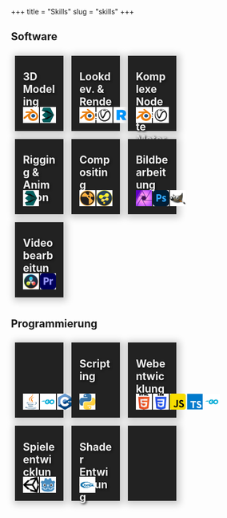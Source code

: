 +++
title = "Skills"
slug = "skills"
+++

## Software

<div style="float: left;">
<div class="responsive" style="background-image: url('./image/modeling.png');">
 <h2>3D Modeling</h2>


![blender](./appicons/blender.png)
![3DS Max](./appicons/3dsmax.png)

</div>

<div class="responsive" style="background-image: url('./image/rendering.png');">
 <h2>Lookdev. & Rendering</h2>

![blender](./appicons/blender.png)
![V-Ray](./appicons/vray.png)
![Renderman](./appicons/renderman.png)
![Luxcore](./appicons/luxcore.png)
![Arnold](./appicons/arnold.png)
</div>


<div class="responsive" style="background-image: url('./image/materials.png');">
 <h2>Komplexe Nodebasierte Materialien </h2>


![blender](./appicons/blender.png)
![V-Ray](./appicons/vray.png)
</div>

<div class="responsive" style="background-image: url('./image/rigging.png');">
 <h2>Rigging & Animation</h2>

![3DS Max](./appicons/3dsmax.png)
</div>

<div class="responsive" style="background-image: url('./image/compositing.png');">
 <h2>Compositing</h2>

![The Foundry Nuke](./appicons/nuke.png)
![Blackmagicdesign Fusion](./appicons/fusion.png)
</div>

<div class="responsive" style="background-image: url('./image/image_editing.png');">

 <h2>Bildbearbeitung</h2>

![Affinity Photo](./appicons/affinity.png)
![Adobe Photoshop](./appicons/ps.png)
![Gimp](./appicons/gimp.png)
</div>

<div class="responsive" style="margin-bottom: 40px">
 <h2>Videobearbeitung</h2>

![DaVinci Resolve](./appicons/resolve.png)
![Adobe Premiere](./appicons/premiere.png)
</div>
</div style="float: left;">

## Programmierung

<div>
<div class="responsive" style="background-image: url('./image/coding.png');>
<h2>Allgemein</h2>

![C#](./appicons/cs.png)
![Java](./appicons/java.png)
![Golang](./appicons/go.png)
![C++](./appicons/c++.png)
![Git](./appicons/git.png)
</div>

<div class="responsive" style="background-image: url('./image/scripting.png');">
<h2>Scripting</h2>

![Python](./appicons/python.png)
</div>

<div class="responsive" style="background-image: url('./image/webdev.png');">
<h2>Webentwicklung</h2>

![HTML](./appicons/html.png)
![CSS](./appicons/css.png)
![Javascript](./appicons/javascript.png)
![Typescript](./appicons/typescript.png)
![Golang](./appicons/go.png)
</div>

<div class="responsive" style="background-image: url('./image/gamedev.png');">
<h2>Spieleentwicklung</h2>

![Unity](./appicons/unity.png)
![Godot](./appicons/godot.png)
</div>

<div class="responsive">
<h2>Shader Entwicklung</h2>

![GLSL](./appicons/opengl.png)
</div>

<div class="responsive">
<h2></h2>
</div>
</div>

<script>

a = document.getElementsByClassName('responsive')
for (i in a){
   a[i].onmouseover=function(){console.log("a");}
   a[i].onmouseout=function(){/* code goes here */}
}

</script>

<style>
.page {
    width: 90%;
    max-width: 100%;
}   

* {
  box-sizing: border-box;
}

img {
    position: absolute;
    bottom: 16px;
    filter: saturate(100%);
    width: 32px;
}
img:nth-of-type(2) {left: 50px;}
img:nth-of-type(3) {left: 84px;}
img:nth-of-type(4) {left: 118px;}
img:nth-of-type(5) {left: 152px;}
img:nth-of-type(6) {left: 186px;}


.responsive {
  color: #eee;
  text-shadow: 2px 2px 4px #111;
  background: #222;
  margin: 8px;
  padding: 0px 16px;
  float: left;
  width: 24%;
  height: 150px;
  position: relative;
  text-align: bottom;
  background-size: cover;
  box-shadow: 2px 2px 13px 5px rgba(0, 0, 0, 0.2);
}


@media only screen and (max-width: 900px) {
  .responsive {
    width: 33.333%;
    margin: 6px 0;
  }
}

@media only screen and (max-width: 700px) {
  .responsive {
    width: 49.99999%;
    margin: 6px 0;
  }
}


@media only screen and (max-width: 500px) {
  .responsive {
    width: 100%;
  }
}

.clearfix:after {
  content: "";
  display: table;
  clear: both;
}
</style>
